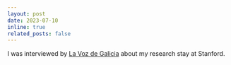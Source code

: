 ```yaml
---
layout: post
date: 2023-07-10
inline: true
related_posts: false
---
```


I was interviewed by <a href="https://www.lavozdegalicia.es/noticia/lugo/lugo/2023/07/10/silicon-valley-lugar-lleno-oportunidades/0003_202307L10C8996.htm">La Voz de Galicia</a> about my research stay at Stanford.